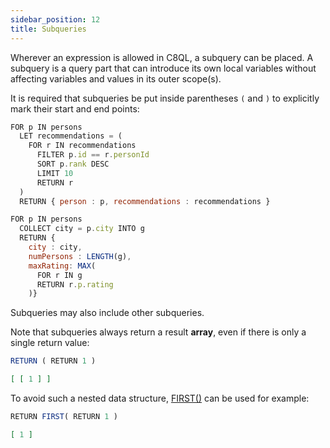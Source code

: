 ```yaml
---
sidebar_position: 12
title: Subqueries
---
```


Wherever an expression is allowed in C8QL, a subquery can be placed. A subquery is a query part that can introduce its own local variables without affecting variables and values in its outer scope(s).

It is required that subqueries be put inside parentheses `(` and `)` to explicitly mark their start and end points:

```js
FOR p IN persons
  LET recommendations = (
    FOR r IN recommendations
      FILTER p.id == r.personId
      SORT p.rank DESC
      LIMIT 10
      RETURN r
  )
  RETURN { person : p, recommendations : recommendations }
```

```js
FOR p IN persons
  COLLECT city = p.city INTO g
  RETURN {
    city : city,
    numPersons : LENGTH(g),
    maxRating: MAX(
      FOR r IN g
      RETURN r.p.rating
    )}
```

Subqueries may also include other subqueries.

Note that subqueries always return a result **array**, even if there is only a single return value:

```js
RETURN ( RETURN 1 )
```

```json
[ [ 1 ] ]
```

To avoid such a nested data structure,  [FIRST()](../c8ql/functions/array#first) can be used for example:

```js
RETURN FIRST( RETURN 1 )
```

```json
[ 1 ]
```
